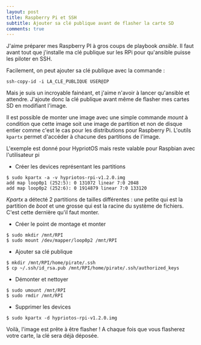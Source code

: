 ```yaml
---
layout: post
title: Raspberry Pi et SSH
subtitle: Ajouter sa clé publique avant de flasher la carte SD
comments: true
---
```


J'aime préparer mes Raspberry PI à gros coups de playbook *ansible*. Il faut avant tout que j'installe ma clé publique sur les RPi pour qu'ansible puisse les piloter en SSH.

Facilement, on peut ajouter sa clé publique avec la commande :

```
ssh-copy-id -i LA_CLE_PUBLIQUE USER@IP
```

Mais je suis un incroyable fainéant, et j'aime n'avoir à lancer qu'ansible et attendre. J'ajoute donc la clé publique avant même de flasher mes cartes SD en modifiant l'image.

Il est possible de monter une image avec une simple commande *mount* à condition que cette image soit une image de partition et non de disque entier comme c'est le cas pour les distributions pour Raspberry Pi.
L'outils `kpartx` permet d'accéder à chacune des partitions de l'image.

L'exemple est donné pour HypriotOS mais reste valable pour Raspbian avec l'utilisateur pi

- Créer les devices représentant les partitions

```
$ sudo kpartx -a -v hypriotos-rpi-v1.2.0.img
add map loop0p1 (252:5): 0 131072 linear 7:0 2048
add map loop0p2 (252:6): 0 1914879 linear 7:0 133120
```

*Kpartx* a détecté 2 partitions de tailles différentes : une petite qui est la partition de *boot* et une grosse qui est la racine du système de fichiers. C'est cette dernière qu'il faut monter.

- Créer le point de montage et monter

```
$ sudo mkdir /mnt/RPI
$ sudo mount /dev/mapper/loop0p2 /mnt/RPI
```

- Ajouter sa clé publique

```
$ mkdir /mnt/RPI/home/pirate/.ssh
$ cp ~/.ssh/id_rsa.pub /mnt/RPI/home/pirate/.ssh/authorized_keys
```

- Démonter et nettoyer

```
$ sudo umount /mnt/RPI 
$ sudo rmdir /mnt/RPI
```

- Supprimer les devices

```
$ sudo kpartx -d hypriotos-rpi-v1.2.0.img 
```

Voilà, l'image est prête à être flasher ! A chaque fois que vous flasherez votre carte, la clé sera déjà déposée.
